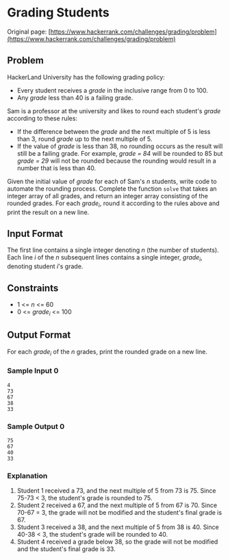 # Grading Students

Original page: [https://www.hackerrank.com/challenges/grading/problem](https://www.hackerrank.com/challenges/grading/problem)

## Problem

HackerLand University has the following grading policy:
* Every student receives a *grade* in the inclusive range from 0 to 100.
* Any *grade* less than 40 is a failing grade.

Sam is a professor at the university and likes to round each student's *grade* according to these rules:
* If the difference between the *grade* and the next multiple of 5 is less than 3, round *grade* up to the next multiple of 5.
* If the value of *grade* is less than 38, no rounding occurs as the result will still be a failing grade.
For example, *grade = 84* will be rounded to 85 but *grade = 29* will not be rounded because the rounding would result in a number that is less than 40.

Given the initial value of *grade* for each of Sam's *n* students, write code to automate the rounding process. Complete the function `solve` that takes an integer array of all grades, and return an integer array consisting of the rounded grades. For each *grade<sub>i</sub>*, round it according to the rules above and print the result on a new line.

## Input Format

The first line contains a single integer denoting *n* (the number of students). 
Each line *i* of the *n* subsequent lines contains a single integer, *grade<sub>i</sub>*, denoting student *i*'s grade.

## Constraints
* 1 <= *n* <= 60
* 0 <= *grade<sub>i</sub>* <= 100

## Output Format

For each *grade<sub>i</sub>* of the *n* grades, print the rounded grade on a new line.

### Sample Input 0
```
4
73
67
38
33
```
### Sample Output 0
```
75
67
40
33
```
### Explanation
1. Student 1 received a 73, and the next multiple of 5 from 73 is 75. Since 75-73 < 3, the student's grade is rounded to 75.
2. Student 2 received a 67, and the next multiple of 5 from 67 is 70. Since 70-67 = 3, the grade will not be modified and the student's final grade is 67.
3. Student 3 received a 38, and the next multiple of 5 from 38 is 40. Since 40-38 < 3, the student's grade will be rounded to 40.
4. Student 4 received a grade below 38, so the grade will not be modified and the student's final grade is 33.